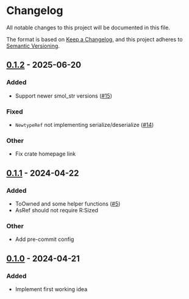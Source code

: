 # Changelog
All notable changes to this project will be documented in this file.

The format is based on [Keep a Changelog](https://keepachangelog.com/en/1.0.0/),
and this project adheres to [Semantic Versioning](https://semver.org/spec/v2.0.0.html).

## [0.1.2](https://github.com/ABorgna/string-newtype/compare/v0.1.1...v0.1.2) - 2025-06-20

### Added

- Support newer smol_str versions ([#15](https://github.com/ABorgna/string-newtype/pull/15))

### Fixed

- `NewtypeRef` not implementing serialize/deserialize ([#14](https://github.com/ABorgna/string-newtype/pull/14))

### Other

- Fix crate homepage link

## [0.1.1](https://github.com/ABorgna/string-newtype/compare/v0.1.0...v0.1.1) - 2024-04-22

### Added
- ToOwned and some helper functions ([#5](https://github.com/ABorgna/string-newtype/pull/5))
- AsRef<R> should not require R:Sized

### Other
- Add pre-commit config

## [0.1.0](https://github.com/ABorgna/string-newtype/releases/tag/v0.1.0) - 2024-04-21

### Added
- Implement first working idea
